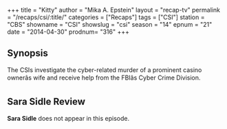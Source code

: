 +++
title = "Kitty"
author = "Mika A. Epstein"
layout = "recap-tv"
permalink = "/recaps/csi/:title/"
categories = ["Recaps"]
tags = ["CSI"]
station = "CBS"
showname = "CSI"
showslug = "csi"
season = "14"
epnum = "21"
date = "2014-04-30"
prodnum= "316"
+++

## Synopsis

The CSIs investigate the cyber-related murder of a prominent casino ownerâs wife and receive help from the FBIâs Cyber Crime Division.

## Sara Sidle Review

**Sara Sidle** does not appear in this episode.
